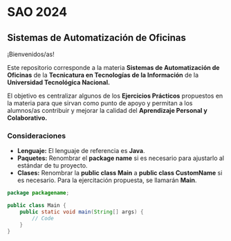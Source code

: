 # SAO 2024
## Sistemas de Automatización de Oficinas

¡Bienvenidos/as!

Este repositorio corresponde a la materia **Sistemas de Automatización de Oficinas** de la **Tecnicatura en Tecnologías de la Información** de la **Universidad Tecnológica Nacional.**

El objetivo es centralizar algunos de los **Ejercicios Prácticos** propuestos en la materia para que sirvan como punto de apoyo y permitan a los alumnos/as contribuir y mejorar la calidad del **Aprendizaje Personal y Colaborativo.**

### Consideraciones

+ **Lenguaje:** El lenguaje de referencia es **Java**.
+ **Paquetes:** Renombrar el **package name** si es necesario para ajustarlo al estándar de tu proyecto.
+ **Clases:** Renombrar la **public class Main** a **public class CustomName** si es necesario. Para la ejercitación propuesta, se llamarán **Main**.

```java
package packagename;

public class Main {
    public static void main(String[] args) {
        // Code
    }
}
